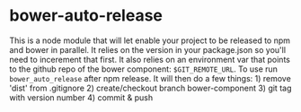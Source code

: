 # bower-auto-release
This is a node module that will let enable your project to be released to npm and bower in parallel. It relies on the version in your package.json so you'll need to incerement that first. It also relies on an environment var that points to the github repo of the bower component: `$GIT_REMOTE_URL`.
To use run `bower_auto_release` after npm release. It will then do a few things: 1) remove 'dist' from .gitignore 2) create/checkout branch bower-component 3) git tag with version number 4) commit & push
